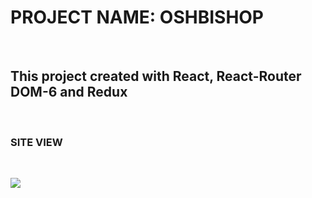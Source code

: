 <h1>PROJECT NAME: OSHBISHOP </h1> <br>

<h2> This project created with React, React-Router DOM-6 and Redux </h2> <br>

<h3> SITE VIEW </h3> </br>

![](./src/ASSETS/oshbishop-screen.gif) </br>
